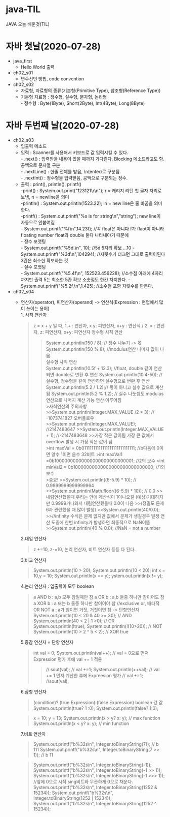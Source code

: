 # java-TIL
JAVA 오늘 배운것(TIL)

# 자바 첫날(2020-07-28)
- java_first
  - Hello World 출력
- ch02_s01
  - 변수선언 방법, code convention
- ch02_s02
  - 자료형, 자료형의 종류(기본형(Primitive Type), 참조형(Reference Type))
  - 기본형 자료형 : 정수형, 실수형, 문자형, 논리형</br>
        - 정수형 : Byte(1Byte), Short(2Byte), Int(4Byte), Long(8Byte)
# 자바 두번째 날(2020-07-28)
* ch02_s03
  * 입출력 메소드</br>
   - 입력 : Scanner를 사용해서 키보드로 값 입력시킬 수 있다.</br>
         - .next() : 입력받을 내용이 있을 때까지 기다린다. Blocking 메소드라고도 함.
                  공백으로 문자열 구분</br>
         - .nextLine() : 한줄 전체를 받음, \n(enter)로 구분됨. </br>
         - .nextInt() : 정수형을 입력받음, 공백으로 구분되는 정수.
    - 출력 : print(), println(), printf()</br>
        -print() :   System.out.print("123121\r\n"); r = 캐리지 리턴  첫 글자 자리로 보냄, n = newline을 의미</br>
        -println() : System.out.println(1523.22); ln = new line은 줄 바꿈을 의미한다.</br>
        -printf() :  System.out.printf("%s is for string\n","string"); new line이 자동으로 안붙여짐</br>
                 - System.out.printf("%f\n",14.23f); //꼭 float은 아니다 f가 flaot이 아니라
                    floating number float과 double 둘다 나타내야기 때문에</br>
                 - 정수 포맷팅</br>
                   -  System.out.printf("%5d.\n", 10); //5d 5자리 확보 ...10
                   - System.out.printf("%3d\n",104294); //자릿수가 더크면 그대로 출력이된다  3칸은 최소한 확보하는 것</br>
                 - 실수 포맷팅</br>
                   - System.out.printf("%5.4f\n", 152523.456228); //소수점 아래에 4자리까지만 출력 5는 최소한 5칸 확보 소숫점도 한칸 차지한다.
                   - System.out.printf("%5.2f.\n",1.425); //소수점 포함 자릿수를 만든다.
* ch02_s04
   * 연산자(operator), 피연산자(operand) -> 연산식(Expression : 현업에서 많이 쓰이는 용어)</br>
         1. 사칙 연산자</br>
        >z = x + y 일 때, 1.+ : 연산자,  x y: 피연산자, x+y : 연산식 / 2. = : 연산자, z: 피연산자, x+y: 피연산자
        >정수형 사칙 연산
        >>System.out.println(150 / 8); // 정수 나누기 -> 몫
        >>System.out.println(150 % 8); //modulus연산  나머지 값이 나옴</br>
        >실수형 사칙 연산</br>
        >>System.out.println(10.5f + 12.3); //float, double 같이 연산되면 double로 변환 후 연산
        >>System.out.println(10.4-50); // 실수형, 정수형을 같이 연산하면 실수형으로 변환 후 연산
        >>System.out.println(5.2 / 1.2);// 몫이 아니고 실수 값으로 계산 됨
        >>System.out.println(5.2 % 1.2); // 실수 나눗셈도 modulus 연산으로 나머지 계산 가능 연산 이루어짐</br>
         >사칙연산의 주의사항</br>
            >>System.out.println(Integer.MAX_VALUE /2 * 3); // -1073741827 오버플로우
            >>System.out.println(Integer.MAX_VALUE); //2147483647
            >>System.out.println(Integer.MAX_VALUE + 1); //-2147483648 
            >>가장 작은 값이됨 가장 큰 값에서 overflow 발생 시 가장 작은 값이 됨</br>
         >int maxVal = 0b01111111111111111111111111111; //b다음에 0이면 양수 1이면 음수 32비트
         >int maxVal1 =0b10000000000000000000000000001; //2의 보수
         >int minVal2 = 0b10000000000000000000000000000; //1의보수</br>
         >중요!
           >>System.out.println((6-5.9) * 10); // 0.9999999999999964
           >>System.out.println(Math.floor((6-5.9) * 10)); // 0.0 
           >>내림연산했을때 우리는 안에 계산식이 1이나오길 (예상)기대하지만 0.9999가나와서 내림연산했을때 0.0이 나옴
           >>(정밀도 문제 6과 관련했을 때 많이 발생)
           >>System.out.println(40/0.0); 
           >>//infinity 수식은 문제 없지만 값에서 문제가 생길경우 발생 연산 도중에 한번 infinity가 발생하면 최종적으로 NaN이뜸
           >>System.out.println(40 % 0.0); //NaN = not a number
        
        2.대입 연산자
        >z +=10, z-=10, 논리 연산자, 비트 연산자 등등 다 된다.</br>
      
        3.비교 연산자
        >System.out.println(10 > 20);
        >System.out.println(10 < 20);
        >int x = 10,y = 10;
        >System.out.println(x == y);
        >ystem.out.println(x != y);
       
        4.논리 연산자 : 입출력이 모두 boolean
        >a AND b : a,b 모두 참일때만 참
        >a OR b : a,b 둘중 하나만 참이어도 참
        >a XOR b : a 또는 b 둘중 하나만 참이어야 참 //exclusive or, 배타적 OR
        >NOT a : a가 참이면 거짓, 거짓이면 참 -> 단항연산자
        >System.out.println(10 < 20 & 40 >= 30); // AND
        >System.out.println(40 < 2 | 1 >0); // OR
        >System.out.println(!true);
        >System.out.println(!(10>20)); // NOT
        >System.out.println(10 > 2 ^ 5 < 2); // XOR true
      
        5.증감 연산자 = 단항 연산자
        >int val = 0;
        >System.out.println(val++); // val = 0으로 먼저 Expression 평가 후에 val += 1 적용
        >>// sout(val); // val +=1;
        >System.out.println(++val); // val += 1 먼저 계산한 후에 Expreesion 평가
        >>// val +=1; //sout(val);
       
        6.삼항 연산자
     >(condition)? (true Expression):(false Expression)
     >boolean             값                 값
     >System.out.println(true? 1 :0);
     >System.out.println(false? 1:0);

     >x = 10; y = 13;
     >System.out.println(x > y? x: y); // max function
     >System.out.println(x < y? x: y); // min function
       
       7.비트 연산자                          
      >System.out.printf("b%32s\n", Integer.toBinaryString(7));      // b                             111
      >System.out.printf("b%32s\n", Integer.toBinaryString(7 >> 1)); // b                              11
      
      >System.out.printf("b%32s\n", Integer.toBinaryString(-1));
      >System.out.printf("b%32s\n", Integer.toBinaryString(-1 >> 1));
      >System.out.printf("b%32s\n", Integer.toBinaryString(-1 >>> 1));
      >//앞에 0으로 시작 sing비트와 무관하게 0으로 채운다.
      >System.out.printf("b%32s\n", Integer.toBinaryString(1252 & 15234));
      >System.out.printf("b%32s\n", Integer.toBinaryString(1252 | 15234));
      >System.out.printf("b%32s\n", Integer.toBinaryString(1252 ^ 15234));

             
